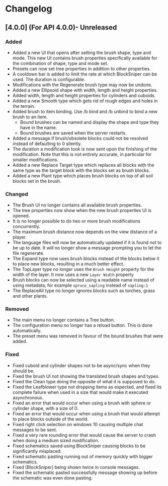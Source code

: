 # Changelog

## [4.0.0] (For API 4.0.0)- Unreleased
### Added
- Added a new UI that opens after setting the brush shape, type and mode. This new UI contains brush properties
  specifically available for the combination of shape, type and mode set.
- Presets can now set tree properties in addition to other properties.
- A cooldown bar is added to limit the rate at which BlockSniper can be used. The duration is configurable.
- Modifications with the Regenerate brush type may now be undone.
- Added a new Ellipsoid shape with width, length and height properties.
- Added width, length and height properties for cylinders and cuboids.
- Added a new Smooth type which gets rid of rough edges and holes in the terrain.
- Added brush to item binding. Use /b bind and /b unbind to bind a new brush to an item.
    - Bound brushes can be named and display the shape and type they have in the name.
    - Bound brushes are saved when the server restarts.
- Added a message if brush/obsolete blocks could not be resolved instead of defaulting to 0 silently.
- The duration a modification took is now sent upon the finishing of the modification. Note that this is not entirely
  accurate, in particular for smaller modifications.
- Added a new Replace Target type which replaces all blocks with the same type as the target block with the blocks set
  as brush blocks.
- Added a new Plant type which places brush blocks on top of all soil blocks set in the brush.
  
### Changed
- The Brush UI no longer contains all available brush properties.
- The tree properties now show when the new brush properties UI is opened.
- It is no longer possible to do two or more brush modifications concurrently.
- The maximum brush distance now depends on the view distance of a player.
- The language files will now be automatically updated if it is found not to be up to date. It will no longer show a
  message prompting you to let the file regenerate.
- The Expand type now uses brush blocks instead of the blocks below it to place new blocks, resulting in a much better
  effect.
- The TopLayer type no longer uses the `Brush Height` property for the width of the layer. It now uses a new 
  `Layer Width` property
- Brush blocks can now be selected using a readable name instead of using metadata, for example `spruce_sapling` instead
  of `sapling:1`
- The ReplaceAll type no longer ignores blocks such as torches, grass and other plants.

### Removed
- The main menu no longer contains a Tree button.
- The configuration menu no longer has a reload button. This is done automatically.
- The preset menu was removed in favour of the bound brushes that were added.

### Fixed
- Fixed cuboid and cylinder shapes not to be async/sync when they should be.
- Fixed the brush UI not showing the translated brush shapes and types.
- Fixed the Clean type doing the opposite of what it is supposed to do.
- Fixed the Leafblower type not dropping items as expected, and fixed its complete failure when used in a size that
  would make it executed asynchronous.
- Fixed an error that would occur when using a brush with sphere or cylinder shape, with a size of 0.
- Fixed an error that would occur when using a brush that would attempt to place blocks outside of the world.
- Fixed right click selection on windows 10 causing multiple chat messages to be sent.
- Fixed a very rare rounding error that would cause the server to crash when doing a medium sized modification.
- Fixed schematics saved using BlockSniper causing blocks to be significantly misplaced.
- Fixed schematic pasting running out of memory quickly with bigger schematics.
- Fixed [BlockSniper] being shown twice in console messages.
- Fixed the schematic pasted successfully message showing up before the schematic was even done pasting.